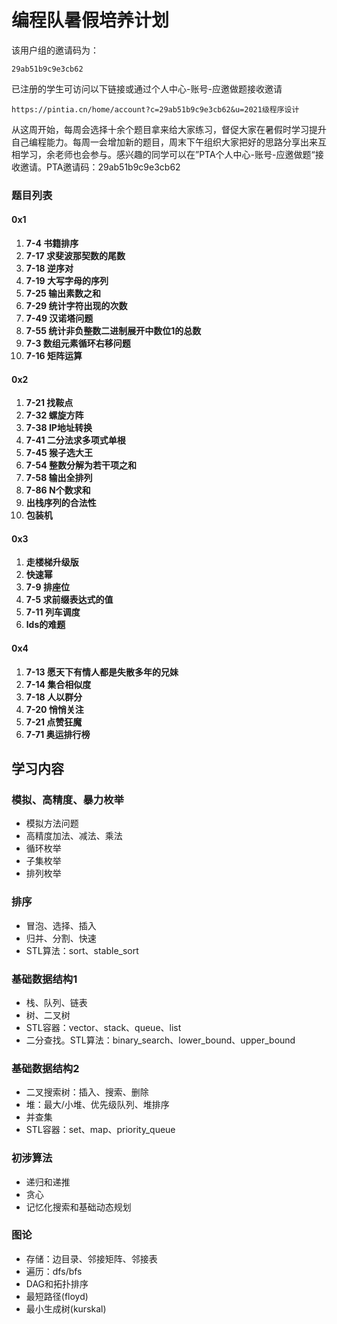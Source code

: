 # 编程队暑假培养计划

该用户组的邀请码为：

```plain
29ab51b9c9e3cb62
```

已注册的学生可访问以下链接或通过个人中心-账号-应邀做题接收邀请

```plain
https://pintia.cn/home/account?c=29ab51b9c9e3cb62&u=2021级程序设计
```

从这周开始，每周会选择十余个题目拿来给大家练习，督促大家在暑假时学习提升自己编程能力。每周一会增加新的题目，周末下午组织大家把好的思路分享出来互相学习，余老师也会参与。感兴趣的同学可以在”PTA个人中心-账号-应邀做题“接收邀请。PTA邀请码：29ab51b9c9e3cb62

### 题目列表

#### 0x1

1. **7-4 书籍排序**
2. **7-17 求斐波那契数的尾数**
3. **7-18 逆序对**
4. **7-19 大写字母的序列**
5. **7-25 输出素数之和**
6. **7-29 统计字符出现的次数**
7. **7-49 汉诺塔问题**
8. **7-55 统计非负整数二进制展开中数位1的总数**
9. **7-3 数组元素循环右移问题**
10. **7-16 矩阵运算**

#### 0x2

1. **7-21 找鞍点**
2. **7-32 螺旋方阵**
3. **7-38 IP地址转换**
4. **7-41 二分法求多项式单根**
5. **7-45 猴子选大王**
6. **7-54 整数分解为若干项之和**
7. **7-58 输出全排列**
8. **7-86 N个数求和**
9. **出栈序列的合法性**
10. **包装机**

#### 0x3

1. **走楼梯升级版**
2. **快速幂**
3. **7-9 排座位**
4. **7-5 求前缀表达式的值**
5. **7-11 列车调度**
6. **lds的难题**

#### 0x4

1. **7-13 愿天下有情人都是失散多年的兄妹**
2. **7-14 集合相似度**
3. **7-18 人以群分**
4. **7-20 悄悄关注**
5. **7-21 点赞狂魔**
6. **7-71 奥运排行榜**


## 学习内容

### 模拟、高精度、暴力枚举

* 模拟方法问题
* 高精度加法、减法、乘法
* 循环枚举
* 子集枚举
* 排列枚举

### 排序

* 冒泡、选择、插入
* 归并、分割、快速
* STL算法：sort、stable_sort

### 基础数据结构1

* 栈、队列、链表
* 树、二叉树
* STL容器：vector、stack、queue、list
* 二分查找。STL算法：binary_search、lower_bound、upper_bound

### 基础数据结构2

* 二叉搜索树：插入、搜索、删除
* 堆：最大/小堆、优先级队列、堆排序
* 并查集
* STL容器：set、map、priority_queue

### 初涉算法

* 递归和递推
* 贪心
* 记忆化搜索和基础动态规划

### 图论

* 存储：边目录、邻接矩阵、邻接表
* 遍历：dfs/bfs
* DAG和拓扑排序
* 最短路径(floyd)
* 最小生成树(kurskal)